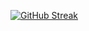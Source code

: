 [![GitHub Streak](http://github-readme-streak-stats.herokuapp.com?user=AlxHng88&theme=tokyonight_duo&hide_border=true&date_format=M%20j%5B%2C%20Y%5D)](https://git.io/streak-stats)
